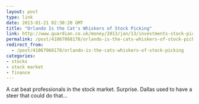 ```yaml
---
layout: post
type: link
date: 2013-01-21 02:30:20 GMT
title: "Orlando Is the Cat's Whiskers of Stock Picking"
link: http://www.guardian.co.uk/money/2013/jan/13/investments-stock-picking
permalink: /post/41067068178/orlando-is-the-cats-whiskers-of-stock-picking
redirect_from: 
  - /post/41067068178/orlando-is-the-cats-whiskers-of-stock-picking
categories:
- stocks
- stock market
- finance
---
```

<p>A cat beat professionals in the stock market. Surprise. Dallas used to have a steer that could do that...</p>